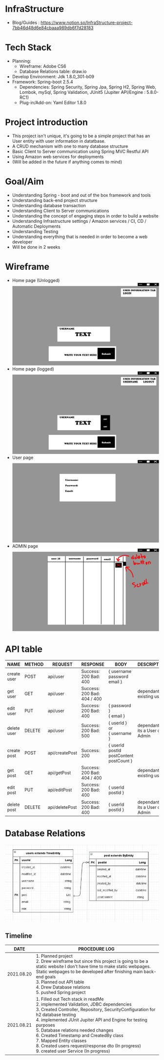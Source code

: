 # InfraStructure
- Blog/Guides : https://www.notion.so/InfraStructure-project-7bb46d48d6e84cbaaa989db6f7d28183

# Tech Stack
- Planning:
  - Wireframe: Adobe CS6
  - Database Relations table: draw.io
- Develop Environment: Jdk 1.8.0_301-b09
- Framework: Spring-boot 2.5.4
  - Dependencies: Spring Security, Spring Jpa, Spring H2, Spring Web, Lombok, mySql, Spring Validation, JUnit5 (Jupiter API/Engine : 5.8.0-RC1)
  - Plug-in/Add-on: Yaml Editor 1.8.0

# Project introduction
- This project isn't unique, it's going to be a simple project that has an User entity with user information in datatbase.
- A CRUD mechanism with one to many database structure
- Basic Client to Server communication using Spring MVC Restful API
- Using Amazon web services for deployments
- (Will be added in the future if anything comes to mind)

# Goal/Aim
- Understanding Spring - boot and out of the box framework and tools
- Understanding back-end project structure
- Understanding database transaction
- Understanding Client to Server communications
- Understanding the concept of engaging steps in order to build a website
- Understanding Infrastructure settings / Amazon services / CI, CD / Automatic Deployments
- Understanding Testing
- Understanding everything that is needed in order to become a web developer
- Will be done in 2 weeks

# Wireframe
- Home page (Unlogged)
![](InfraStructure/PIC/HOME.jpg)
- Home page (logged)
![](InfraStructure/PIC/USER.jpg)
- User page
![](InfraStructure/PIC/MYPAGE.jpg)
- ADMIN page
![](InfraStructure/PIC/ADMIN.jpg)

# API table
| NAME      | METHOD   |   REQUEST | RESPONSE | BODY | DESCRIPTION   |
| ---------- | ---------- |---------- |---------- |---------- | ---------- |
| create user | POST | api/user | Success: 200 Bad: 400 | { username </br> password </br> email } </br> | |
| get user | GET | api/user | Success: 200 Bad: 404 / 400 | | dependant on existing users |
| edit user | PUT | api/user | Success: 200 Bad: 400 | { password } </br> { email } </br> ||
| delete user | DELETE | api/user | Success: 200 Bad: 500 | { userId } </br> or </br> { username } | dependant if its a User or Admin |
| create post| POST | api/createPost | Success: 200 | { userId </br> postId </br> postContent </br> postCount }| |
| get post | GET | api/getPost | Success: 200 Bad: 404 / 400  | | dependant on existing users |
| edit post | PUT | api/editPost | Success: 200 Bad: 400 | { userId </br> postId } | |
| delete post | DELETE | api/deletePost | Success: 200 Bad: 400 | { userId </br> postId } | dependant if its a User or Admin |

# Database Relations
![](InfraStructure/PIC/relations2.JPG)

## Timeline
| DATE      | PROCEDURE LOG                                                |
| ---------- | ------------------------------------------------------------ |
| 2021.08.20 | 1. Planned project </br> 2. Drew wireframe but since this project is going to be a static website I don't have time to make static webpages. Static webpages to be developed after finishing main back-end goals </br> 3. Planned out API table </br> 4. Drew Database relations </br> 5. pushed Spring project |
| 2021.08.21 | 1. Filled out Tech stack in readMe </br> 2. implemented Validation, JDBC dependencies </br> 3. Created Controller, Repository, SecurityConfiguration for h2 database testing </br> 4. implemented JUnit Jupiter API and Engine for testing purposes </br> 5. Database relations needed changes </br> 6. Created Timestamp and CreatedBy class </br> 7. Mapped Entity classes </br> 8. Created users request/response dto (In progress) </br> 9. created user Service (In progress) |
